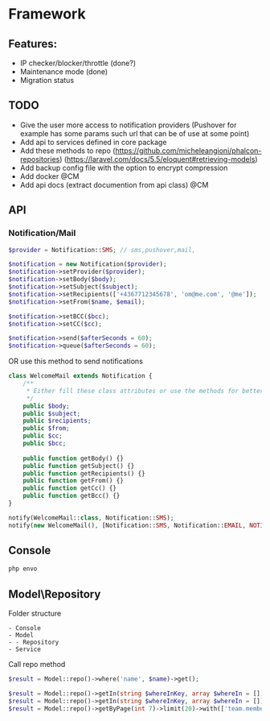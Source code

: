 # Framework

## Features:
- IP checker/blocker/throttle (done?)
- Maintenance mode (done)
- Migration status

## TODO
- Give the user more access to notification providers (Pushover for example has some params such url that can be of use at some point)
- Add api to services defined in core package
- Add these methods to repo (https://github.com/micheleangioni/phalcon-repositories) (https://laravel.com/docs/5.5/eloquent#retrieving-models)
- Add backup config file with the option to encrypt compression
- Add docker @CM
- Add api docs (extract documention from api class) @CM

## API

### Notification/Mail
```php
$provider = Notification::SMS; // sms,pushover,mail,

$notification = new Notification($provider);
$notification->setProvider($provider);
$notification->setBody($body);
$notification->setSubject($subject);
$notification->setRecipients(['+4367712345678', 'om@me.com', '@me']);
$notification->setFrom($name, $email);

$notification->setBCC($bcc);
$notification->setCC($cc);

$notification->send($afterSeconds = 60);
$notification->queue($afterSeconds = 60);
```

OR use this method to send notifications

```php
class WelcomeMail extends Notification {
    /**
     * Either fill these class attributes or use the methods for better control
     */
    public $body;
    public $subject;
    public $recipients;
    public $from;
    public $cc;
    public $bcc;
    
    public function getBody() {}
    public function getSubject() {}
    public function getRecipients() {}
    public function getFrom() {}
    public function getCc() {}
    public function getBcc() {}
}
```

```php
notify(WelcomeMail::class, Notification::SMS);
notify(new WelcomeMail(), [Notification::SMS, Notification::EMAIL, NOTIFICATION:SLACK]);
```


## Console
```bash
php envo
```

## Model\Repository

Folder structure
```
- Console
- Model
- - Repository
- Service
```

Call repo method
```php
$result = Model::repo()->where('name', $name)->get();

$result = Model::repo()->getIn(string $whereInKey, array $whereIn = [])->orderBy(['description' => 'asc', 'name' => 'desc'])->limit(20)->get();
$result = Model::repo()->getIn(string $whereInKey, array $whereIn = [])->orderBy('name', 'desc')->limit(20)->get();
$result = Model::repo()->getByPage(int 7)->limit(20)->with(['team.members', 'events''])->get();
```